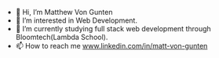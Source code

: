 - 👋 Hi, I’m Matthew Von Gunten
- 👀 I’m interested in Web Development.
- 🌱 I’m currently studying full stack web development through Bloomtech(Lambda School).
- 📫 How to reach me www.linkedin.com/in/matt-von-gunten
